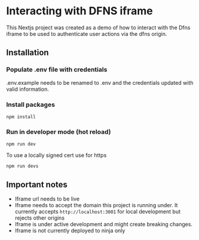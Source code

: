 # Interacting with DFNS iframe

This Nextjs project was created as a demo of how to interact with the Dfns iframe to be used to authenticate user actions via the dfns origin.

## Installation

### Populate .env file with credentials

.env.example needs to be renamed to .env and the credentials updated with valid information.

### Install packages

```
npm install
```

### Run in developer mode (hot reload)

```
npm run dev
```

To use a locally signed cert use for https

```
npm run devs
```

## Important notes

- Iframe url needs to be live
- Iframe needs to accept the domain this project is running under. It currently accepts `http://localhost:3001` for local development but rejects other origins
- Iframe is under active development and might create breaking changes.
- Iframe is not currently deployed to ninja only
